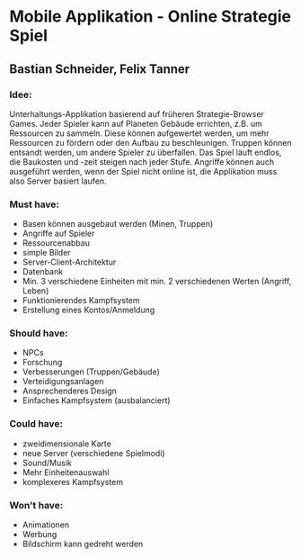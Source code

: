 # Mobile Applikation - Online Strategie Spiel
## Bastian Schneider, Felix Tanner
### Idee:
Unterhaltungs-Applikation basierend auf früheren Strategie-Browser Games. Jeder Spieler kann auf Planeten
Gebäude errichten, z.B. um Ressourcen zu sammeln. Diese können aufgewertet werden, um mehr Ressourcen zu fördern
oder den Aufbau zu beschleunigen. Truppen können entsandt werden, um andere Spieler zu überfallen.
Das Spiel läuft endlos, die Baukosten und -zeit steigen nach jeder Stufe. Angriffe können auch ausgeführt
werden, wenn der Spiel nicht online ist, die Applikation muss also Server basiert laufen.
### Must have:
- Basen können ausgebaut werden (Minen, Truppen)
- Angriffe auf Spieler
- Ressourcenabbau
- simple Bilder
- Server-Client-Architektur
- Datenbank
- Min. 3 verschiedene Einheiten mit min. 2 verschiedenen Werten (Angriff, Leben)
- Funktionierendes Kampfsystem
- Erstellung eines Kontos/Anmeldung
### Should have:
- NPCs
- Forschung
- Verbesserungen (Truppen/Gebäude)
- Verteidigungsanlagen
- Ansprechenderes Design
- Einfaches Kampfsystem (ausbalanciert)
### Could have:
- zweidimensionale Karte
- neue Server (verschiedene Spielmodi)
- Sound/Musik
- Mehr Einheitenauswahl
- komplexeres Kampfsystem
### Won't have:
- Animationen
- Werbung
- Bildschirm kann gedreht werden